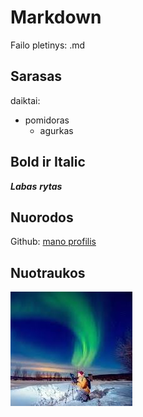 # Markdown

Failo pletinys: .md


## Sarasas

daiktai:
- pomidoras
   - agurkas


## Bold ir Italic


_**Labas**_ _**rytas**_

## Nuorodos


Github: [mano profilis](https://github.com/Aura-Lem)

## Nuotraukos

![alt text](image.png)

